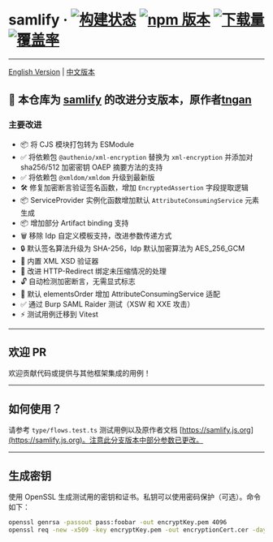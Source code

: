 # samlify · [![构建状态](https://img.shields.io/circleci/build/github/tngan/samlify?style=for-the-badge&logo=circleci)](https://app.circleci.com/pipelines/github/tngan/samlify) [![npm 版本](https://img.shields.io/npm/v/samlify.svg?style=for-the-badge&logo=npm)](https://www.npmjs.com/package/samlify) [![下载量](https://img.shields.io/npm/dm/samlify.svg?style=for-the-badge&logo=npm)](https://www.npmjs.com/package/samlify) [![覆盖率](https://img.shields.io/coveralls/tngan/samlify/master.svg?style=for-the-badge&logo=coveralls)](https://coveralls.io/github/tngan/samlify?branch=master)

---

[English Version](#README.md) | [中文版本](#readmeCN.md)

## 🔄 本仓库为 [samlify](https://github.com/tngan/samlify) 的改进分支版本，原作者[tngan](https://github.com/tngan)

### 主要改进

- 📦 将 CJS 模块打包转为 ESModule
- ✅ 将依赖包 `@authenio/xml-encryption` 替换为 `xml-encryption` 并添加对 sha256/512 加密密钥 OAEP 摘要方法的支持
- ✅ 将依赖包 `@xmldom/xmldom` 升级到最新版
- 🛠️ 修复加密断言验证签名函数，增加 `EncryptedAssertion` 字段提取逻辑
- 📦 ServiceProvider 实例化函数增加默认 `AttributeConsumingService` 元素生成
- 📦 增加部分 Artifact binding 支持
- 🗑️ 移除 Idp 自定义模板支持，改进参数传递方式
- 🔒 默认签名算法升级为 SHA-256，Idp 默认加密算法为 AES_256_GCM
- 🧪 内置 XML XSD 验证器
- 🐛 改进 HTTP-Redirect 绑定未压缩情况的处理
- 🔓 自动检测加密断言，无需显式标志
- 📝 默认 elementsOrder 增加 AttributeConsumingService 适配
- ✅ 通过 Burp SAML Raider 测试（XSW 和 XXE 攻击）
- ⚡ 测试用例迁移到 Vitest

---

## 欢迎 PR

欢迎贡献代码或提供与其他框架集成的用例！

---

## 如何使用？

请参考 `type/flows.test.ts` 测试用例以及原作者文档 [https://samlify.js.org](https://samlify.js.org)。注意此分支版本中部分参数已更改。

---

## 生成密钥

使用 OpenSSL 生成测试用的密钥和证书。私钥可以使用密码保护（可选）。命令如下：

```bash
openssl genrsa -passout pass:foobar -out encryptKey.pem 4096
openssl req -new -x509 -key encryptKey.pem -out encryptionCert.cer -days 3650
